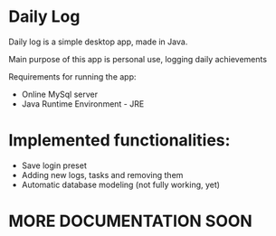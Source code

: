 # Daily Log
Daily log is a simple desktop app, made in Java.

Main purpose of this app is personal use, logging daily achievements

Requirements for running the app:
- Online MySql server
- Java Runtime Environment  - JRE

# Implemented functionalities:
- Save login preset
- Adding new logs, tasks and removing them
- Automatic database modeling (not fully working, yet)

# MORE DOCUMENTATION SOON



